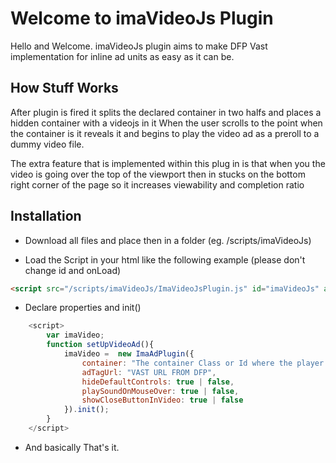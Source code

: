 # Welcome to imaVideoJs Plugin

Hello and Welcome.
imaVideoJs plugin aims to make DFP Vast implementation for inline ad units as easy as it can be.

## How Stuff Works
After  plugin is fired it  splits the declared container in two halfs and places a hidden container with a videojs in it
When the user scrolls to the point when the container is it reveals it and begins to play the 
video ad as a preroll to a dummy video file.

The extra feature that is implemented within this plug in is that when you the video is going over the top of the viewport then in stucks on the bottom right corner of the page
so it increases viewability and completion  ratio


## Installation
- Download  all files and place then in a folder  (eg. /scripts/imaVideoJs)

- Load the Script in your html like the following example (please don't change id and onLoad)
```html
<script src="/scripts/imaVideoJs/ImaVideoJsPlugin.js" id="imaVideoJs" async="true" onload="setUpVideoAd()"></script>
```
- Declare properties and init()
```javascript
    <script>
        var imaVideo;
        function setUpVideoAd(){
            imaVideo =  new ImaAdPlugin({
                container: "The container Class or Id where the player is going to be added",
                adTagUrl: "VAST URL FROM DFP",
                hideDefaultControls: true | false,
                playSoundOnMouseOver: true | false,
                showCloseButtonInVideo: true | false
            }).init();
        }
    </script>
```
 - And basically That's it.

